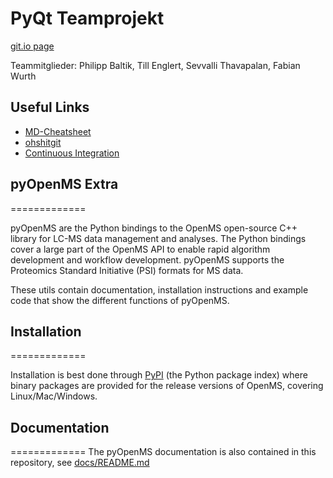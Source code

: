 # PyQt Teamprojekt

[git.io page](https://wrthfl.github.io/pyopenms-tewb/docs)

Teammitglieder:
Philipp Baltik, Till Englert, Sevvalli Thavapalan, Fabian Wurth

## Useful Links

- [MD-Cheatsheet](https://github.com/adam-p/markdown-here/wiki/Markdown-Cheatsheet)
- [ohshitgit](ohshitgit.com)
- [Continuous Integration](https://realpython.com/python-continuous-integration/)

## pyOpenMS Extra

=============

pyOpenMS are the Python bindings to the OpenMS open-source C++ library for
LC-MS data management and analyses. The Python bindings cover a large part of
the OpenMS API to enable rapid algorithm development and workflow development.
pyOpenMS supports the Proteomics Standard Initiative (PSI) formats for MS data.

These utils contain documentation, installation instructions and example code
that show the different functions of pyOpenMS.

## Installation

=============

Installation is best done through [PyPI](https://pypi.python.org/pypi/pyopenms)
(the Python package index) where binary packages are provided for the release
versions of OpenMS, covering Linux/Mac/Windows.

## Documentation

=============
The pyOpenMS documentation is also contained in this repository, see [docs/README.md](docs/README.md)
